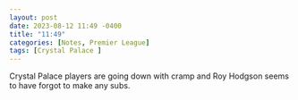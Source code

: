 ```yaml
---
layout: post
date: 2023-08-12 11:49 -0400
title: "11:49"
categories: [Notes, Premier League]
tags: [Crystal Palace ]
---
```


Crystal Palace players are going down with cramp and Roy Hodgson seems to have forgot to make any subs. 


